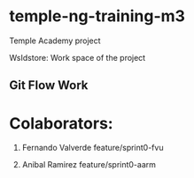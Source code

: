# temple-ng-training-m3
Temple Academy project

WsIdstore: Work space of the project


## Git Flow Work

# Colaborators:

1. Fernando Valverde feature/sprint0-fvu

2. Anibal Ramirez feature/sprint0-aarm

